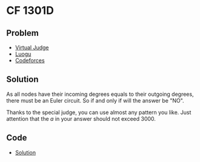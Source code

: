 # CF 1301D

## Problem

- [Virtual Judge](https://vjudge.net/problem/CodeForces-1301D)
- [Luogu](https://www.luogu.com.cn/problem/CF1301D)
- [Codeforces](https://codeforces.com/problemset/problem/1301/D)

## Solution

As all nodes have their incoming degrees equals to their outgoing degrees, there must be an Euler circuit. So if and only if <data value="v{k}o{&gt;}c{4}o{}v{n}o{}v{m}o{-}c{2}o{}v{n}o{-}c{2}o{}v{m}"></data> will the answer be "NO".

Thanks to the special judge, you can use almost any pattern you like. Just attention that the $a$ in your answer should not exceed $3000$.

## Code

- [Solution](CF.1301D.0.cpp)
